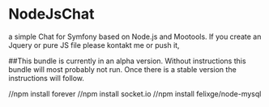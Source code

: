 NodeJsChat
==========

a simple Chat for Symfony based on Node.js and Mootools.
If you create an Jquery or pure JS file please kontakt me or push it,

##This bundle is currently in an alpha version. Without instructions this bundle will most probably not run. Once there is a stable version the instructions will follow.

//npm install forever
//npm install socket.io
//npm install felixge/node-mysql